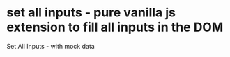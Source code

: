 # set all inputs - pure vanilla js extension to fill all inputs in the DOM

Set All Inputs - with mock data 
